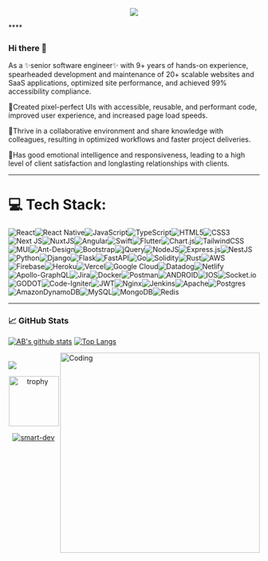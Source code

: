 <p align="center"> <img src="https://user-images.githubusercontent.com/120065120/212209674-07b3685e-1127-4f42-9871-3a423d343fa2.svg" /> </p>****

### Hi there 👋

As a ✨senior software engineer✨ with 9+ years of hands-on experience, spearheaded development and maintenance of 20+ scalable websites and SaaS applications, optimized site performance, and achieved 99% accessibility compliance.

💪Created pixel-perfect UIs with accessible, reusable, and performant code, improved user experience, and increased page load speeds.

💪Thrive in a collaborative environment and share knowledge with colleagues, resulting in optimized workflows and faster project deliveries.

💪Has good emotional intelligence and responsiveness, leading to a high level of client satisfaction and longlasting relationships with clients.


---

# 💻 Tech Stack:

![React](https://img.shields.io/badge/react-%2320232a.svg?style=for-the-badge&logo=react&logoColor=%2361DAFB)![React Native](https://img.shields.io/badge/react_native-%2320232a.svg?style=for-the-badge&logo=react&logoColor=%2361DAFB)![JavaScript](https://img.shields.io/badge/javascript-%23323330.svg?style=for-the-badge&logo=javascript&logoColor=%23F7DF1E)![TypeScript](https://img.shields.io/badge/typescript-%23007ACC.svg?style=for-the-badge&logo=typescript&logoColor=white)![HTML5](https://img.shields.io/badge/html5-%23E34F26.svg?style=for-the-badge&logo=html5&logoColor=white)![CSS3](https://img.shields.io/badge/css3-%231572B6.svg?style=for-the-badge&logo=css3&logoColor=white)![Next JS](https://img.shields.io/badge/Next-black?style=for-the-badge&logo=next.js&logoColor=white)![NuxtJS](https://img.shields.io/badge/Nuxt-black?style=for-the-badge&logo=nuxt.js&logoColor=white)![Angular](https://img.shields.io/badge/angular-%23DD0031.svg?style=for-the-badge&logo=angular&logoColor=white)![Swift](https://img.shields.io/badge/swift-F54A2A?style=for-the-badge&logo=swift&logoColor=white)![Flutter](https://img.shields.io/badge/Flutter-%2302569B.svg?style=for-the-badge&logo=Flutter&logoColor=white)![Chart.js](https://img.shields.io/badge/chart.js-F5788D.svg?style=for-the-badge&logo=chart.js&logoColor=white)![TailwindCSS](https://img.shields.io/badge/tailwindcss-%2338B2AC.svg?style=for-the-badge&logo=tailwind-css&logoColor=white)![MUI](https://img.shields.io/badge/MUI-%230081CB.svg?style=for-the-badge&logo=material-ui&logoColor=white)![Ant-Design](https://img.shields.io/badge/-AntDesign-%230170FE?style=for-the-badge&logo=ant-design&logoColor=white)![Bootstrap](https://img.shields.io/badge/bootstrap-%23563D7C.svg?style=for-the-badge&logo=bootstrap&logoColor=white)![jQuery](https://img.shields.io/badge/jquery-%230769AD.svg?style=for-the-badge&logo=jquery&logoColor=white)![NodeJS](https://img.shields.io/badge/node.js-6DA55F?style=for-the-badge&logo=node.js&logoColor=white)![Express.js](https://img.shields.io/badge/express.js-%23404d59.svg?style=for-the-badge&logo=express&logoColor=%2361DAFB)![NestJS](https://img.shields.io/badge/nestjs-%23E0234E.svg?style=for-the-badge&logo=nestjs&logoColor=white)![Python](https://img.shields.io/badge/python-3670A0?style=for-the-badge&logo=python&logoColor=ffdd54)![Django](https://img.shields.io/badge/django-%23092E20.svg?style=for-the-badge&logo=django&logoColor=white)![Flask](https://img.shields.io/badge/flask-%23000.svg?style=for-the-badge&logo=flask&logoColor=white)![FastAPI](https://img.shields.io/badge/FastAPI-005571?style=for-the-badge&logo=fastapi)![Go](https://img.shields.io/badge/go-%2300ADD8.svg?style=for-the-badge&logo=go&logoColor=white)![Solidity](https://img.shields.io/badge/Solidity-%23363636.svg?style=for-the-badge&logo=solidity&logoColor=white)![Rust](https://img.shields.io/badge/rust-%23000000.svg?style=for-the-badge&logo=rust&logoColor=white)![AWS](https://img.shields.io/badge/AWS-%23FF9900.svg?style=for-the-badge&logo=amazon-aws&logoColor=white)![Firebase](https://img.shields.io/badge/firebase-%23039BE5.svg?style=for-the-badge&logo=firebase)![Heroku](https://img.shields.io/badge/heroku-%23430098.svg?style=for-the-badge&logo=heroku&logoColor=white)![Vercel](https://img.shields.io/badge/vercel-%23000000.svg?style=for-the-badge&logo=vercel&logoColor=white)![Google Cloud](https://img.shields.io/badge/Google%20Cloud-%234285F4.svg?style=for-the-badge&logo=google-cloud&logoColor=white)![Datadog](https://img.shields.io/badge/datadog-%23632CA6.svg?style=for-the-badge&logo=datadog&logoColor=white)![Netlify](https://img.shields.io/badge/netlify-%23000000.svg?style=for-the-badge&logo=netlify&logoColor=#00C7B7)![Apollo-GraphQL](https://img.shields.io/badge/-ApolloGraphQL-311C87?style=for-the-badge&logo=apollo-graphql)![Jira](https://img.shields.io/badge/jira-%230A0FFF.svg?style=for-the-badge&logo=jira&logoColor=white)![Docker](https://img.shields.io/badge/docker-%230db7ed.svg?style=for-the-badge&logo=docker&logoColor=white)![Postman](https://img.shields.io/badge/Postman-FF6C37?style=for-the-badge&logo=postman&logoColor=white)![ANDROID](https://img.shields.io/badge/android-%2320232a.svg?style=for-the-badge&logo=android&logoColor=%a4c639)![IOS](https://img.shields.io/badge/IOS-%2320232a.svg?style=for-the-badge&logo=apple&logoColor=white)![Socket.io](https://img.shields.io/badge/Socket.io-black?style=for-the-badge&logo=socket.io&badgeColor=010101)![GODOT](https://img.shields.io/badge/godot-3582bb.svg?style=for-the-badge&logo=godot-engine&logoColor=white)![Code-Igniter](https://img.shields.io/badge/CodeIgniter-%23EF4223.svg?style=for-the-badge&logo=codeIgniter&logoColor=white)![JWT](https://img.shields.io/badge/JWT-black?style=for-the-badge&logo=JSON%20web%20tokens)![Nginx](https://img.shields.io/badge/nginx-%23009639.svg?style=for-the-badge&logo=nginx&logoColor=white)![Jenkins](https://img.shields.io/badge/jenkins-%232C5263.svg?style=for-the-badge&logo=jenkins&logoColor=white)![Apache](https://img.shields.io/badge/apache-%23D42029.svg?style=for-the-badge&logo=apache&logoColor=white)![Postgres](https://img.shields.io/badge/postgres-%23316192.svg?style=for-the-badge&logo=postgresql&logoColor=white)![AmazonDynamoDB](https://img.shields.io/badge/Amazon%20DynamoDB-4053D6?style=for-the-badge&logo=Amazon%20DynamoDB&logoColor=white)![MySQL](https://img.shields.io/badge/mysql-%2300f.svg?style=for-the-badge&logo=mysql&logoColor=white)![MongoDB](https://img.shields.io/badge/MongoDB-%234ea94b.svg?style=for-the-badge&logo=mongodb&logoColor=white)![Redis](https://img.shields.io/badge/redis-%23DD0031.svg?style=for-the-badge&logo=redis&logoColor=white)


---

### 📈 GitHub Stats 

[![AB's github stats](https://github-readme-stats.vercel.app/api?username=furious-monkey&count_private=true&show_icons=true)](https://github.com/anuraghazra/github-readme-stats)
[![Top Langs](https://github-readme-stats.vercel.app/api/top-langs/?username=furious-monkey&layout=compact&langs_count=10)](https://github.com/anuraghazra/github-readme-stats)

<img align="right" alt="Coding" width="400" src="https://media.giphy.com/media/qgQUggAC3Pfv687qPC/giphy.gif"><br />
<img src="https://github-readme-stats.vercel.app/api/top-langs/?username=furious-monkey&theme=blue-green">

<p align="center"> <img width='100' src="https://user-images.githubusercontent.com/120065120/212206843-cf86b9c1-9557-4f3e-a49b-f54ba1703e05.png" alt="trophy" /> </p>

<p align="center"> <a href="https://github.com/ryo-ma/github-profile-trophy"><img src="https://github-profile-trophy.vercel.app/?username=furious-monkey&theme=onedark" alt="smart-dev" /></a> </p>
